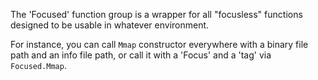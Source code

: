 The 'Focused' function group is a wrapper for all "focusless" functions designed to be usable in whatever environment.

For instance, you can call `Mmap` constructor everywhere with a binary file path and an info file path, or call it with a 'Focus' and a 'tag' via `Focused.Mmap`.
